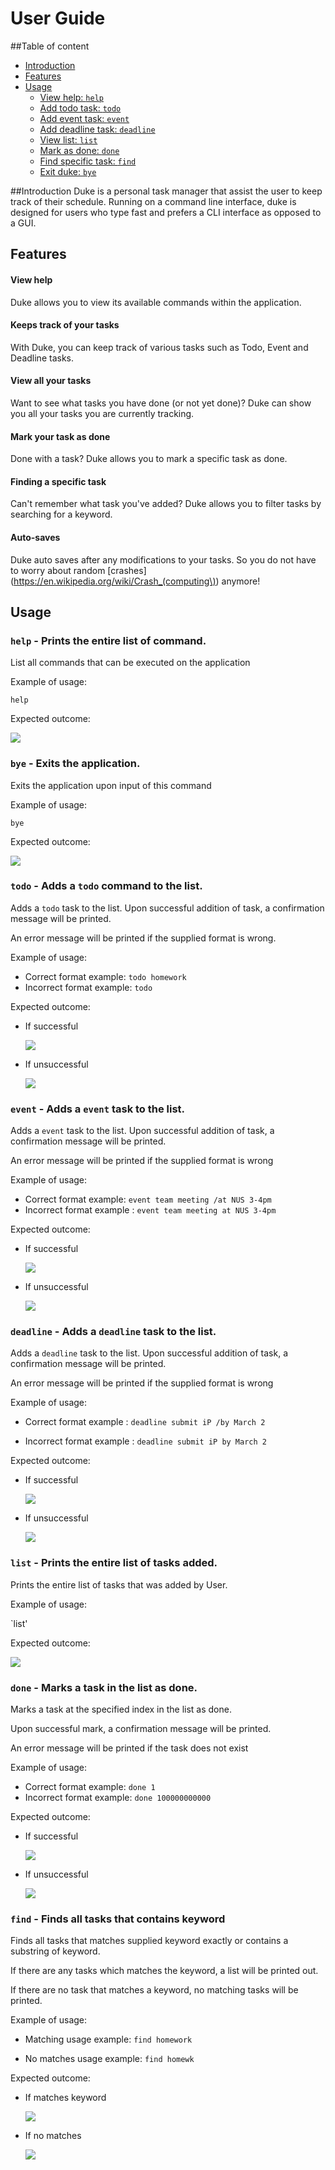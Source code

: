 # User Guide
##Table of content
<!-- TOC -->
- [Introduction](#introduction)
- [Features](#features)
- [Usage](#usage)
    - [View help: `help`](#help---prints-the-entire-list-of-command)
    - [Add todo task: `todo`](#todo---adds-a-todo-command-to-the-list)
    - [Add event task: `event`](#event---adds-a-event-task-to-the-list)
    - [Add deadline task: `deadline`](#deadline---adds-a-deadline-task-to-the-list)
    - [View list: `list`](#list---prints-the-entire-list-of-tasks-added)
    - [Mark as done: `done`](#done---marks-a-task-in-the-list-as-done)
    - [Find specific task: `find`](#find---finds-all-tasks-that-contains-keyword)
    - [Exit duke: `bye`](#bye---exits-the-application)

##Introduction
Duke is a personal task manager that assist the user to keep track of their schedule. Running on a command line interface,
duke is designed for users who type fast and prefers a CLI interface as opposed to a GUI. 
## Features 

#### View help
Duke allows you to view its available commands within the application.  

#### Keeps track of your tasks
With Duke, you can keep track of various tasks such as Todo, Event and Deadline tasks.

#### View all your tasks
Want to see what tasks you have done (or not yet done)? Duke can show you all your tasks you are currently tracking. 
 
#### Mark your task as done
Done with a task? Duke allows you to mark a specific task as done. 
 
#### Finding a specific task
Can't remember what task you've added? Duke allows you to filter tasks by searching for a keyword. 

#### Auto-saves 
Duke auto saves after any modifications to your tasks. So you do not have to worry about random 
[crashes](https://en.wikipedia.org/wiki/Crash_(computing\)) anymore!

## Usage

### `help` - Prints the entire list of command.

List all commands that can be executed on the application

Example of usage: 

`help`

Expected outcome:

![](help.PNG) 

### `bye` - Exits the application.

Exits the application upon input of this command

Example of usage: 

`bye`

Expected outcome:

![](bye.PNG)

### `todo` - Adds a `todo` command to the list.

Adds a `todo` task to the list. Upon successful addition of task,
a confirmation message will be printed. 

An error message will be printed if the supplied format is wrong.

Example of usage: 

* Correct format example: `todo homework`
* Incorrect format example: `todo `

Expected outcome:
* If successful

    ![](todo_success.PNG)
 
* If unsuccessful

    ![](todo_unsuccessful.PNG)

### `event` - Adds a `event` task to the list. 

Adds a `event` task to the list. Upon successful addition of task,
a confirmation message will be printed. 

An error message will be printed if the supplied format is wrong

Example of usage: 

* Correct format example: `event team meeting /at NUS 3-4pm`
* Incorrect format example : `event team meeting at NUS 3-4pm`


Expected outcome:
* If successful

    ![](event_successful.PNG)

* If unsuccessful

    ![](event_unsuccessful.PNG)

### `deadline` - Adds a `deadline` task to the list.

Adds a `deadline` task to the list. Upon successful addition of task,
a confirmation message will be printed. 

An error message will be printed if the supplied format is wrong

Example of usage: 

* Correct format example : `deadline submit iP /by March 2`

* Incorrect format example : `deadline submit iP by March 2`

Expected outcome:
* If successful

    ![](deadline_successful.PNG)
* If unsuccessful

    ![](deadline_unsuccessful.PNG)
    
### `list` - Prints the entire list of tasks added.

Prints the entire list of tasks that was added by User.

Example of usage:

`list'

Expected outcome:

![](list.PNG)

### `done` - Marks a task in the list as done.

Marks a task at the specified index in the list as done.

Upon successful mark, a confirmation message will be printed.

An error message will be printed if the task does not exist

Example of usage:

* Correct format example: `done 1`
* Incorrect format example: `done 100000000000`

Expected outcome:
* If successful

    ![](done_successful.PNG)
* If unsuccessful

    ![](done_unsuccessful.PNG)
    
### `find` - Finds all tasks that contains keyword

Finds all tasks that matches supplied keyword exactly
or contains a substring of keyword.

If there are any tasks which matches the keyword, 
a list will be printed out.

If there are no task that matches a keyword, 
no matching tasks will be printed.

Example of usage:

* Matching usage example: `find homework`

* No matches usage example: `find homewk`

Expected outcome:

* If matches keyword
    
    ![](find_match.PNG)
    
* If no matches

    ![](find_no_match.PNG)
    
